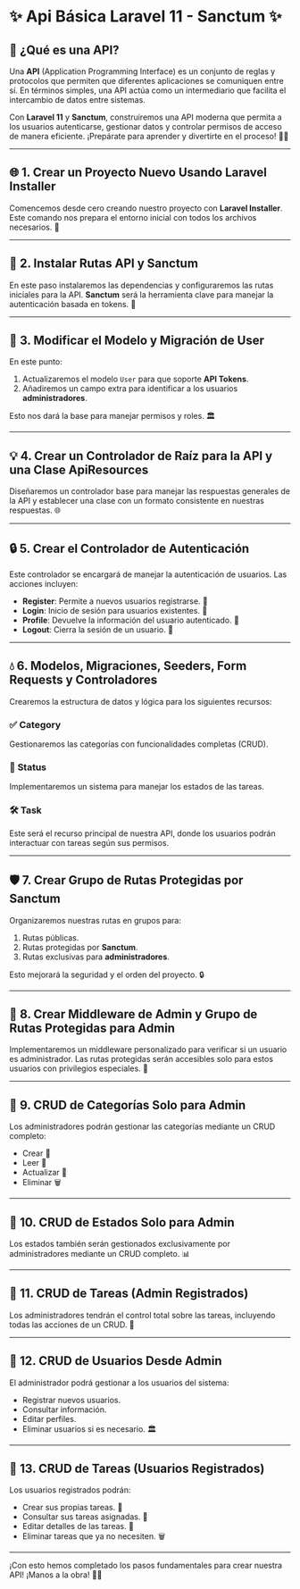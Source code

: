 # ✨ Api Básica Laravel 11 - Sanctum ✨

## 🤔 ¿Qué es una API?
Una **API** (Application Programming Interface) es un conjunto de reglas y protocolos que permiten que diferentes aplicaciones se comuniquen entre sí. En términos simples, una API actúa como un intermediario que facilita el intercambio de datos entre sistemas. 

Con **Laravel 11** y **Sanctum**, construiremos una API moderna que permita a los usuarios autenticarse, gestionar datos y controlar permisos de acceso de manera eficiente. ¡Prepárate para aprender y divertirte en el proceso! 🚀📂

---

## 🌐 1. Crear un Proyecto Nuevo Usando Laravel Installer
Comencemos desde cero creando nuestro proyecto con **Laravel Installer**. Este comando nos prepara el entorno inicial con todos los archivos necesarios. 🌟

---

## 🔄 2. Instalar Rutas API y Sanctum
En este paso instalaremos las dependencias y configuraremos las rutas iniciales para la API. **Sanctum** será la herramienta clave para manejar la autenticación basada en tokens. 🔐

---

## 🔧 3. Modificar el Modelo y Migración de User

En este punto:
1. Actualizaremos el modelo `User` para que soporte **API Tokens**.
2. Añadiremos un campo extra para identificar a los usuarios **administradores**.

Esto nos dará la base para manejar permisos y roles. 🏛️

---

## 💡 4. Crear un Controlador de Raíz para la API y una Clase ApiResources
Diseñaremos un controlador base para manejar las respuestas generales de la API y establecer una clase con un formato consistente en nuestras respuestas. 🌐

---

## 🔒 5. Crear el Controlador de Autenticación

Este controlador se encargará de manejar la autenticación de usuarios. Las acciones incluyen:

- **Register**: Permite a nuevos usuarios registrarse. 🔑
- **Login**: Inicio de sesión para usuarios existentes. 🚪
- **Profile**: Devuelve la información del usuario autenticado. 👤
- **Logout**: Cierra la sesión de un usuario. 🚫

---

## 💧 6. Modelos, Migraciones, Seeders, Form Requests y Controladores

Crearemos la estructura de datos y lógica para los siguientes recursos:

### ✅ **Category**
Gestionaremos las categorías con funcionalidades completas (CRUD).

### 🔄 **Status**
Implementaremos un sistema para manejar los estados de las tareas.

### 🛠️ **Task**
Este será el recurso principal de nuestra API, donde los usuarios podrán interactuar con tareas según sus permisos.

---

## 🛡️ 7. Crear Grupo de Rutas Protegidas por Sanctum

Organizaremos nuestras rutas en grupos para:

1. Rutas públicas.
2. Rutas protegidas por **Sanctum**.
3. Rutas exclusivas para **administradores**.

Esto mejorará la seguridad y el orden del proyecto. 🔒

---

## 🔨 8. Crear Middleware de Admin y Grupo de Rutas Protegidas para Admin

Implementaremos un middleware personalizado para verificar si un usuario es administrador. Las rutas protegidas serán accesibles solo para estos usuarios con privilegios especiales. 🔑

---

## 📁 9. CRUD de Categorías Solo para Admin
Los administradores podrán gestionar las categorías mediante un CRUD completo:

- Crear 🌱
- Leer 📃
- Actualizar 🌄
- Eliminar 🗑️

---

## 📁 10. CRUD de Estados Solo para Admin

Los estados también serán gestionados exclusivamente por administradores mediante un CRUD completo. 📊

---

## 🔑 11. CRUD de Tareas (Admin Registrados)
Los administradores tendrán el control total sobre las tareas, incluyendo todas las acciones de un CRUD. 📂

---

## 🔧 12. CRUD de Usuarios Desde Admin

El administrador podrá gestionar a los usuarios del sistema:
- Registrar nuevos usuarios.
- Consultar información.
- Editar perfiles.
- Eliminar usuarios si es necesario. 🏛️

---

## 🔧 13. CRUD de Tareas (Usuarios Registrados)
Los usuarios registrados podrán:

- Crear sus propias tareas. 📝
- Consultar sus tareas asignadas. 🔄
- Editar detalles de las tareas. 🔧
- Eliminar tareas que ya no necesiten. 🗑️

---

¡Con esto hemos completado los pasos fundamentales para crear nuestra API! ¡Manos a la obra! 🚀🔄


